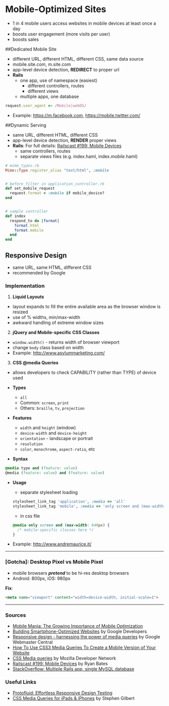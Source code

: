 # Mobile-Optimized Sites
  * 1 in 4 mobile users access websites in mobile devices at least once a day 
  * boosts user engagement (more visits per user)
  * boosts sales


##Dedicated Mobile Site
  * different URL, different HTML, different CSS, same data source
  * mobile.site.com, m.site.com
  * app-level device detection, **REDIRECT** to proper url
  * **Rails**
    * one app, use of namespace (easiest)
      * different controllers, routes
      * different views
    * multiple apps, one database
  
```ruby
request.user_agent =~ /Mobile|webOS/
```
  * Example: https://m.facebook.com, https://mobile.twitter.com/

  
##Dynamic Serving
  * same URL, different HTML, different CSS
  * app-level device detection, **RENDER** proper views
  * **Rails**: For full details: [Railscast #199: Mobile Devices](http://railscasts.com/episodes/199-mobile-devices?view=asciicast)
    * same controllers, routes
    * separate views files (e.g. index.haml, index._mobile_.haml)

```ruby
# mime_types.rb
Mime::Type.register_alias "text/html", :mobile


# before_filter in application_controller.rb
def set_mobile_request
  request.format = :mobile if mobile_device?
end


# sample controller
def index
  respond_to do |format|
    format.html
    format.mobile
  end
end
```

## Responsive Design
  * same URL, same HTML, different CSS
  * recommended by Google

### Implementation

 1. **Liquid Layouts** 
  * layout expands to fill the entire available area as the browser window is resized
  * use of % widths, min/max-width
  * awkward handling of extreme window sizes
  
 2. **jQuery and Mobile-specific CSS Classes**
  * `window.width()` - returns width of browser viewport 
  * change `body` class based on width
  * Example: http://www.asylummarketing.com/


 3. **CSS @media Queries**
  * allows developers to check CAPABILITY (rather than TYPE) of device used

  * **Types**
    * `all`
    * Common: `screen`, `print`
    * Others: `braille`, `tv`, `projection`
 

  * **Features**
    * `width` and `height` (window)
    * `device-width` and `device-height`
    * `orientation` - landscape or portrait
    * `resolution`
    * `color`, `monochrome`, `aspect-ratio`, etc


  * **Syntax**
  ```css
  @media type and (feature: value)
  @media (feature: value) and (feature: value)
  ```


  * **Usage**
    * separate stylesheet loading

    ```ruby
    stylesheet_link_tag 'application', :media => 'all'
    stylesheet_link_tag 'mobile', :media => 'only screen and (max-width: 640px)'
    ``` 

    * in css file
 
    ```css
    @media only screen and (max-width: 640px) {
      /* mobile-specific classes here */
    }
    ```
    
  * Example: http://www.andremaurice.it/  

---

### [Gotcha]: Desktop Pixel vs Mobile Pixel
 * mobile browsers **_pretend_** to be hi-res desktop browsers
 * Android: 800px, iOS: 980px
 
 **Fix**:
 ```html
 <meta name="viewport" content="width=device-width, initial-scale=1">
 ```

---


### Sources
  * [Mobile Mania: The Growing Importance of Mobile Optimization](http://blog.kissmetrics.com/mobile-mania/)
  * [Building Smartphone-Optimized Websites](https://developers.google.com/webmasters/smartphone-sites/) by Google Developers
  * [Responsive design - harnessing the power of media queries](http://googlewebmastercentral.blogspot.com/2012/04/responsive-design-harnessing-power-of.html) by Google Webmaster Central
  * [How To Use CSS3 Media Queries To Create a Mobile Version of Your Website](http://mobile.smashingmagazine.com/2010/07/19/how-to-use-css3-media-queries-to-create-a-mobile-version-of-your-website/)
  * [CSS Media queries](https://developer.mozilla.org/en-US/docs/Web/Guide/CSS/Media_queries) by Mozilla Developer Network
  * [Railscast #199: Mobile Devices](http://railscasts.com/episodes/199-mobile-devices?view=asciicast) by Ryan Bates
  * [StackOverflow: Multiple Rails app, single MySQL database](http://stackoverflow.com/questions/2690546/multiple-rails-app-single-mysql-database)


### Useful Links
  * [Protofluid: Effortless Responsive Design Testing](http://protofluid.com/)
  * [CSS Media Queries for iPads & iPhones](http://stephen.io/mediaqueries/) by Stephen Gilbert
